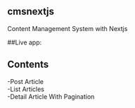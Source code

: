 ## cmsnextjs
Content Management System with Nextjs



##Live app:

## Contents
-Post Article <br/>
-List Articles <br/>
-Detail Article With Pagination<br/>




